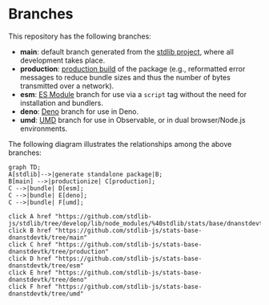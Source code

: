 <!--

@license Apache-2.0

Copyright (c) 2022 The Stdlib Authors.

Licensed under the Apache License, Version 2.0 (the "License");
you may not use this file except in compliance with the License.
You may obtain a copy of the License at

    http://www.apache.org/licenses/LICENSE-2.0

Unless required by applicable law or agreed to in writing, software
distributed under the License is distributed on an "AS IS" BASIS,
WITHOUT WARRANTIES OR CONDITIONS OF ANY KIND, either express or implied.
See the License for the specific language governing permissions and
limitations under the License.

-->

# Branches

This repository has the following branches:

-   **main**: default branch generated from the [stdlib project][stdlib-url], where all development takes place.
-   **production**: [production build][production-url] of the package (e.g., reformatted error messages to reduce bundle sizes and thus the number of bytes transmitted over a network).
-   **esm**: [ES Module][esm-url] branch for use via a `script` tag without the need for installation and bundlers.
-   **deno**: [Deno][deno-url] branch for use in Deno.
-   **umd**: [UMD][umd-url] branch for use in Observable, or in dual browser/Node.js environments.

The following diagram illustrates the relationships among the above branches:

```mermaid
graph TD;
A[stdlib]-->|generate standalone package|B;
B[main] -->|productionize| C[production];
C -->|bundle| D[esm];
C -->|bundle| E[deno];
C -->|bundle| F[umd];

click A href "https://github.com/stdlib-js/stdlib/tree/develop/lib/node_modules/%40stdlib/stats/base/dnanstdevtk"
click B href "https://github.com/stdlib-js/stats-base-dnanstdevtk/tree/main"
click C href "https://github.com/stdlib-js/stats-base-dnanstdevtk/tree/production"
click D href "https://github.com/stdlib-js/stats-base-dnanstdevtk/tree/esm"
click E href "https://github.com/stdlib-js/stats-base-dnanstdevtk/tree/deno"
click F href "https://github.com/stdlib-js/stats-base-dnanstdevtk/tree/umd"
```

[stdlib-url]: https://github.com/stdlib-js/stdlib/tree/develop/lib/node_modules/%40stdlib/stats/base/dnanstdevtk
[production-url]: https://github.com/stdlib-js/stats-base-dnanstdevtk/tree/production
[deno-url]: https://github.com/stdlib-js/stats-base-dnanstdevtk/tree/deno
[umd-url]: https://github.com/stdlib-js/stats-base-dnanstdevtk/tree/umd
[esm-url]: https://github.com/stdlib-js/stats-base-dnanstdevtk/tree/esm
